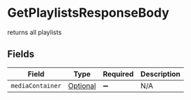 # GetPlaylistsResponseBody

returns all playlists


## Fields

| Field                                                                                         | Type                                                                                          | Required                                                                                      | Description                                                                                   |
| --------------------------------------------------------------------------------------------- | --------------------------------------------------------------------------------------------- | --------------------------------------------------------------------------------------------- | --------------------------------------------------------------------------------------------- |
| `mediaContainer`                                                                              | [Optional<GetPlaylistsMediaContainer>](../../models/operations/GetPlaylistsMediaContainer.md) | :heavy_minus_sign:                                                                            | N/A                                                                                           |